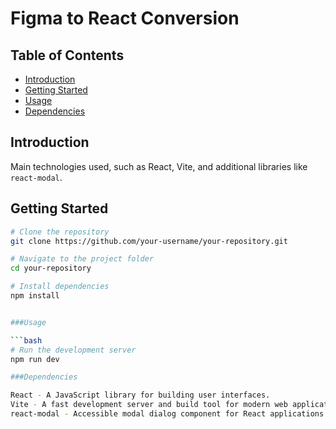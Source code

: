 # Figma to React Conversion

## Table of Contents

- [Introduction](#introduction)
- [Getting Started](#getting-started)
- [Usage](#usage)
- [Dependencies](#dependencies)

## Introduction

Main technologies used, such as React, Vite, and additional libraries like `react-modal`.

## Getting Started

```bash
# Clone the repository
git clone https://github.com/your-username/your-repository.git

# Navigate to the project folder
cd your-repository

# Install dependencies
npm install


###Usage

```bash
# Run the development server
npm run dev

###Dependencies

React - A JavaScript library for building user interfaces.
Vite - A fast development server and build tool for modern web applications.
react-modal - Accessible modal dialog component for React applications.
